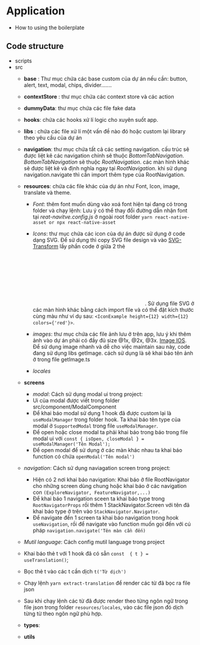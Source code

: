 
# Application
- How to using the boilerplate


## Code structure

- scripts
- src
    - **base** : Thư mục chứa các base custom của dự án nếu cần: button, alert, text, modal, chips, divider.......
    - **contextStore** : thư mục chứa các context store và các action
    - **dummyData**: thư mục chứa các file fake data
    - **hooks**: chứa các hooks xử lí logic cho xuyên suốt app.
    - **libs** : chứa các file xử lí một vấn đề nào đó hoặc custom lại library theo yêu cầu của dự án
    - **navigation**: thư mục chứa tất cả các setting navigation. cấu trúc sẽ được liệt kê các navigation chính sẽ thuộc *BottomTabNavigation*. *BottomTabNavigation* sẽ thuộc *RootNavigation*. các màn hình khác sẽ được liệt kê và định nghĩa ngay tại *RootNavigation*. khi sử dụng navigation.navigate thì cần import thêm type của RootNavigation.
    - **resources**: chứa các file khác của dự án như Font, Icon, image, translate và theme.
        - *Font*: thêm font muốn dùng vào xoá font hiện tại đang có trong folder và chạy lệnh:  Lưu ý có thể thay đổi đường dẫn nhận font tại *reat-navitve.config.js* ở ngoài root folder
        `yarn react-native-asset or npx react-native-asset`
        
        - *Icons*: thư mục chứa các icon của dự án được sử dụng ở code dạng SVG. Để sử dụng thì copy SVG file design và vào [SVG-Transform](https://transform.tools/svg-to-react-native) lấy phần code ở giữa 2 thẻ <SVG> </SVG>. Sử dụng file SVG ở các màn hình khác bằng cách import file và có thể đặt kích thước cùng màu như ví dụ sau:  `<IconExample height={12} width={12} colors={'red'}>`.
        - *images*: thư mục chứa các file ảnh lưu ở trên app, lưu ý khi thêm ảnh vào dự án phải có đầy đủ size @1x, @2x, @3x. [Image IOS](https://stackoverflow.com/questions/30049544/what-should-image-sizes-be-at-1x-2x-and-3x-in-xcode). Để sử dụng image nhanh và dễ cho việc maintain sau này, code đang sử dụng libs getImage. cách sử dụng là sẽ khai báo tên ảnh ở trong file getImage.ts
        - *locales*
    - **screens**
        - *modal*:
        Cách sử dụng modal ui trong project:
        - Ui của modal được viết trong folder src/component/ModalComponent
        - Để khai báo modal sử dụng 1 hook đã được custom lại là `useModalManager` trong folder hook. Ta khai báo tên type của modal ở `SupportedModal` trong file `useModalManager`.
        - Để open hoặc close modal ta phải khai báo trong báo trong file modal ui với `const { isOpen, closeModal } = useModalManager('Tên Modal');`
        - Để open modal để sử dụng ở các màn khác nhau ta khai báo function có chứa `openModal('Tên modal')`
    - *navigation*:
        Cách sử dụng naviagation screen trong project:
        - Hiện có 2 nơi khai báo navigation: Khai báo ở file RootNavigator cho những screen dùng chung hoặc khai báo ở các navigation con `(ExploreNavigator, FeatureNavigator,...)`
        - Để khai báo 1 navigation sceen ta khai báo type trong `RootNavigatorProps` rồi thêm 1 StackNavigator.Screen với tên đã khai báo type ở trên vào `StackNavigator.Navigator`.
        - Để navigate đến 1 screen ta khai báo navigation trong hook `useNavigation`, rồi để navigate vào function muốn gọi đến với cú pháp `navigation.navigate('Tên màn cần đến)`
    - *Mutil language*: Cách config mutil language trong project
    - Khai báo thẻ t với 1 hook đã có sẵn `const  { t } = useTranslation()`;
    - Bọc thẻ t vào các t cần dịch `t('Từ dịch')`
    - Chạy lệnh `yarn extract-translation` để render các từ đã bọc ra file json
    - Sau khi chạy lệnh các từ đã được render theo từng ngôn ngữ trong file json trong folder `resources/locales`, vào các file json đó dịch từng từ theo ngôn ngữ phù hợp.

    
    - **types**: 
    - **utils** 



